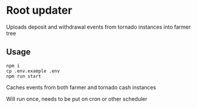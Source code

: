 # Root updater

Uploads deposit and withdrawal events from tornado instances into farmer tree

## Usage

```shell script
npm i
cp .env.example .env
npm run start
```

Caches events from both farmer and tornado cash instances

Will run once, needs to be put on cron or other scheduler

